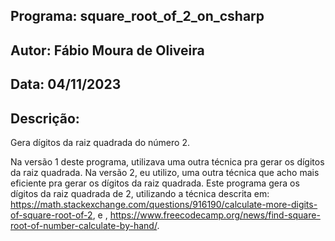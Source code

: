 ## Programa:    square_root_of_2_on_csharp

## Autor:       Fábio Moura de Oliveira

## Data:        04/11/2023

## Descrição:   

Gera dígitos da raiz quadrada do número 2.

Na versão 1 deste programa, utilizava uma outra técnica pra gerar os dígitos da raiz quadrada.
Na versão 2, eu utilizo, uma outra técnica que acho mais eficiente pra gerar os dígitos da raiz quadrada.
Este programa gera os dígitos da raiz quadrada de 2, utilizando a técnica descrita em:
https://math.stackexchange.com/questions/916190/calculate-more-digits-of-square-root-of-2, e ,
https://www.freecodecamp.org/news/find-square-root-of-number-calculate-by-hand/.



    

